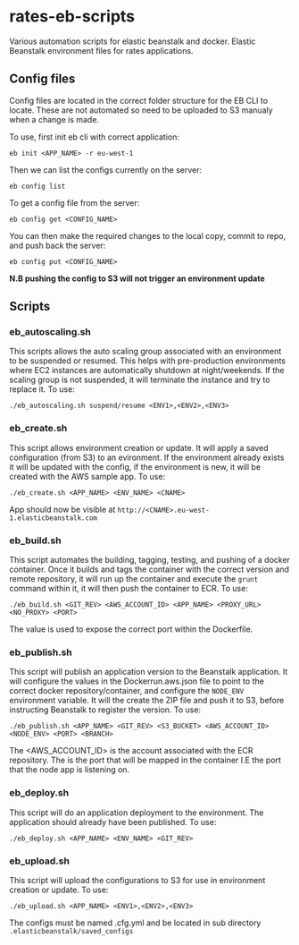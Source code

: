 # rates-eb-scripts
Various automation scripts for elastic beanstalk and docker. 
Elastic Beanstalk environment files for rates applications.

## Config files
Config files are located in the correct folder structure for the EB CLI to locate. These are not automated so need to be uploaded to S3 manualy when a change is made.

To use, first init eb cli with correct application:
```
eb init <APP_NAME> -r eu-west-1
```
Then we can list the configs currently on the server:
```
eb config list
```
To get a config file from the server:
```
eb config get <CONFIG_NAME>
```
You can then make the required changes to the local copy, commit to repo, and push back the server:
```
eb config put <CONFIG_NAME>
```
**N.B pushing the config to S3 will not trigger an environment update**

## Scripts

### eb_autoscaling.sh
This scripts allows the auto scaling group associated with an environment to be suspended or resumed. This helps with pre-production environments where EC2 instances are automatically shutdown at night/weekends. If the scaling group is not suspended, it will terminate the instance and try to replace it.
To use:
```
./eb_autoscaling.sh suspend/resume <ENV1>,<ENV2>,<ENV3>
```
### eb_create.sh
This script allows environment creation or update. It will apply a saved configuration (from S3) to an evironment.
If the environment already exists it will be updated with the config, if the environment is new, it will be created with the AWS sample app.
To use:
```
./eb_create.sh <APP_NAME> <ENV_NAME> <CNAME>
```
App should now be visible at `http://<CNAME>.eu-west-1.elasticbeanstalk.com`
### eb_build.sh
This script automates the building, tagging, testing, and pushing of a docker container. Once it builds and tags the container with the correct version and remote repository, it will run up the container and execute the `grunt` command within it, it will then push the container to ECR.
To use:
```
./eb_build.sh <GIT_REV> <AWS_ACCOUNT_ID> <APP_NAME> <PROXY_URL> <NO_PROXY> <PORT>
```
The <PORT> value is used to expose the correct port within the Dockerfile.
### eb_publish.sh
This script will publish an application version to the Beanstalk application. It will configure the values in the Dockerrun.aws.json file to point to the correct docker repository/container, and configure the `NODE_ENV` environment variable. It will the create the ZIP file and push it to S3, before instructing Beanstalk to register the version.
To use:
```
./eb_publish.sh <APP_NAME> <GIT_REV> <S3_BUCKET> <AWS_ACCOUNT_ID> <NODE_ENV> <PORT> <BRANCH>
```
The <AWS_ACCOUNT_ID> is the account associated with the ECR repository. The <PORT> is the port that will be mapped in the container I.E the port that the node app is listening on.
### eb_deploy.sh
This script will do an application deployment to the environment. The application should already have been published.
To use:
```
./eb_deploy.sh <APP_NAME> <ENV_NAME> <GIT_REV>
```
### eb_upload.sh
This script will upload the configurations to S3 for use in environment creation or update.
To use:
```
./eb_upload.sh <APP_NAME> <ENV1>,<ENV2>,<ENV3>
```
The configs must be named <ENV>.cfg.yml and be located in sub directory `.elasticbeanstalk/saved_configs`


